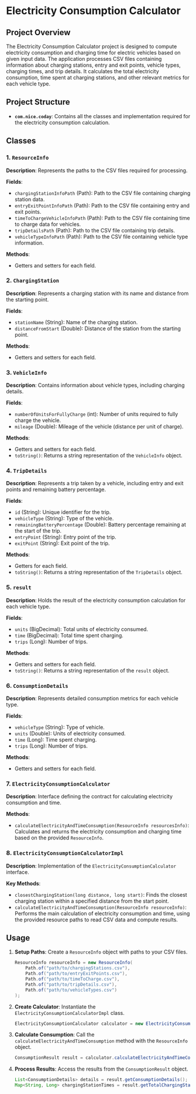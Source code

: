 # Electricity Consumption Calculator

## Project Overview

The Electricity Consumption Calculator project is designed to compute electricity consumption and charging time for electric vehicles based on given input data. The application processes CSV files containing information about charging stations, entry and exit points, vehicle types, charging times, and trip details. It calculates the total electricity consumption, time spent at charging stations, and other relevant metrics for each vehicle type.

## Project Structure

- **`com.nice.coday`**: Contains all the classes and implementation required for the electricity consumption calculation.

## Classes

### 1. `ResourceInfo`

**Description**: Represents the paths to the CSV files required for processing.

**Fields**:
- `chargingStationInfoPath` (Path): Path to the CSV file containing charging station data.
- `entryExitPointInfoPath` (Path): Path to the CSV file containing entry and exit points.
- `timeToChargeVehicleInfoPath` (Path): Path to the CSV file containing time to charge data for vehicles.
- `tripDetailsPath` (Path): Path to the CSV file containing trip details.
- `vehicleTypeInfoPath` (Path): Path to the CSV file containing vehicle type information.

**Methods**:
- Getters and setters for each field.

### 2. `ChargingStation`

**Description**: Represents a charging station with its name and distance from the starting point.

**Fields**:
- `stationName` (String): Name of the charging station.
- `distanceFromStart` (Double): Distance of the station from the starting point.

**Methods**:
- Getters and setters for each field.

### 3. `VehicleInfo`

**Description**: Contains information about vehicle types, including charging details.

**Fields**:
- `numberOfUnitsForFullyCharge` (int): Number of units required to fully charge the vehicle.
- `mileage` (Double): Mileage of the vehicle (distance per unit of charge).

**Methods**:
- Getters and setters for each field.
- `toString()`: Returns a string representation of the `VehicleInfo` object.

### 4. `TripDetails`

**Description**: Represents a trip taken by a vehicle, including entry and exit points and remaining battery percentage.

**Fields**:
- `id` (String): Unique identifier for the trip.
- `vehicleType` (String): Type of the vehicle.
- `remainingBatteryPercentage` (Double): Battery percentage remaining at the start of the trip.
- `entryPoint` (String): Entry point of the trip.
- `exitPoint` (String): Exit point of the trip.

**Methods**:
- Getters for each field.
- `toString()`: Returns a string representation of the `TripDetails` object.

### 5. `result`

**Description**: Holds the result of the electricity consumption calculation for each vehicle type.

**Fields**:
- `units` (BigDecimal): Total units of electricity consumed.
- `time` (BigDecimal): Total time spent charging.
- `trips` (Long): Number of trips.

**Methods**:
- Getters and setters for each field.
- `toString()`: Returns a string representation of the `result` object.

### 6. `ConsumptionDetails`

**Description**: Represents detailed consumption metrics for each vehicle type.

**Fields**:
- `vehicleType` (String): Type of vehicle.
- `units` (Double): Units of electricity consumed.
- `time` (Long): Time spent charging.
- `trips` (Long): Number of trips.

**Methods**:
- Getters and setters for each field.

### 7. `ElectricityConsumptionCalculator`

**Description**: Interface defining the contract for calculating electricity consumption and time.

**Methods**:
- `calculateElectricityAndTimeConsumption(ResourceInfo resourcesInfo)`: Calculates and returns the electricity consumption and charging time based on the provided `ResourceInfo`.

### 8. `ElectricityConsumptionCalculatorImpl`

**Description**: Implementation of the `ElectricityConsumptionCalculator` interface.

**Key Methods**:
- `closestChargingStation(long distance, long start)`: Finds the closest charging station within a specified distance from the start point.
- `calculateElectricityAndTimeConsumption(ResourceInfo resourceInfo)`: Performs the main calculation of electricity consumption and time, using the provided resource paths to read CSV data and compute results.

## Usage

1. **Setup Paths**:
   Create a `ResourceInfo` object with paths to your CSV files.

   ```java
   ResourceInfo resourceInfo = new ResourceInfo(
       Path.of("path/to/chargingStations.csv"),
       Path.of("path/to/entryExitPoints.csv"),
       Path.of("path/to/timeToCharge.csv"),
       Path.of("path/to/tripDetails.csv"),
       Path.of("path/to/vehicleTypes.csv")
   );
   ```
2. **Create Calculator**:
   Instantiate the `ElectricityConsumptionCalculatorImpl` class.
   
    ```java
    ElectricityConsumptionCalculator calculator = new ElectricityConsumptionCalculatorImpl();
    ```
3. **Calculate Consumption**:
   Call the `calculateElectricityAndTimeConsumption` method with the `ResourceInfo` object.
   
    ```java
    ConsumptionResult result = calculator.calculateElectricityAndTimeConsumption(resourceInfo);
    ```
4. **Process Results**:
   Access the results from the `ConsumptionResult` object.
   
    ```java
    List<ConsumptionDetails> details = result.getConsumptionDetails();
    Map<String, Long> chargingStationTimes = result.getTotalChargingStationTime();

    ```

